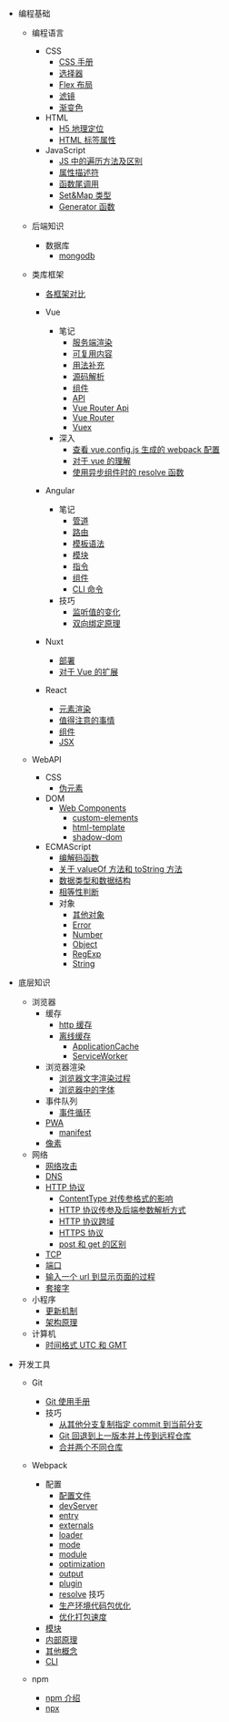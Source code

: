 - 编程基础

  - 编程语言
    - CSS
      - [CSS 手册](编程基础/编程语言/CSS/CSS手册.md)
      - [选择器](编程基础/编程语言/CSS/笔记/选择器.md)
      - [Flex 布局](编程基础/编程语言/CSS/笔记/Flex布局.md)
      - [滤镜](编程基础/编程语言/CSS/笔记/滤镜.md)
      - [渐变色](编程基础/编程语言/CSS/笔记/渐变色.md)
    - HTML
      - [H5 地理定位](编程基础/编程语言/HTML/笔记/H5地理定位.md)
      - [HTML 标签属性](编程基础/编程语言/HTML/笔记/HTML标签属性.md)
    - JavaScript
      - [JS 中的遍历方法及区别](编程基础/编程语言/JavaScript/笔记/JS中的遍历方法及区别.md)
      - [属性描述符](编程基础/编程语言/JavaScript/笔记/属性描述符.md)
      - [函数尾调用](编程基础/编程语言/JavaScript/笔记/函数尾调用.md)
      - [Set&Map 类型](编程基础/编程语言/JavaScript/笔记/Set&Map类型.md)
      - [Generator 函数](编程基础/编程语言/JavaScript/笔记/Generator函数.md)
  - 后端知识

    - 数据库
      - [mongodb](编程基础/后端知识/数据库/MongoDB/mongodb.md)

  - 类库框架

    - [各框架对比](编程基础/类库框架/各框架对比.md)

    - Vue
      - 笔记
        - [服务端渲染](编程基础/类库框架/Vue/笔记/服务端渲染.md)
        - [可复用内容](编程基础/类库框架/Vue/笔记/可复用内容.md)
        - [用法补充](编程基础/类库框架/Vue/笔记/用法补充.md)
        - [源码解析](编程基础/类库框架/Vue/笔记/源码解析.md)
        - [组件](编程基础/类库框架/Vue/笔记/组件.md)
        - [API](编程基础/类库框架/Vue/笔记/API.md)
        - [Vue Router Api](编程基础/类库框架/Vue/笔记/vue-router-api.md)
        - [Vue Router](编程基础/类库框架/Vue/笔记/vue-router.md)
        - [Vuex](编程基础/类库框架/Vue/笔记/Vuex.md)
      - 深入
        - [查看 vue.config.js 生成的 webpack 配置](编程基础/类库框架/Vue/其他/查看vue.config.js生成的webpack配置.md)
        - [对于 vue 的理解](编程基础/类库框架/Vue/其他/对于vue的理解.md)
        - [使用异步组件时的 resolve 函数](编程基础/类库框架/Vue/其他/使用异步组件时的resolve函数.md)
    - Angular

      - 笔记
        - [管道](编程基础/类库框架/Angular/笔记/管道.md)
        - [路由](编程基础/类库框架/Angular/笔记/路由.md)
        - [模板语法](编程基础/类库框架/Angular/笔记/模板语法.md)
        - [模块](编程基础/类库框架/Angular/笔记/模块.md)
        - [指令](编程基础/类库框架/Angular/笔记/指令.md)
        - [组件](编程基础/类库框架/Angular/笔记/组件.md)
        - [CLI 命令](编程基础/类库框架/Angular/笔记/CLI命令.md)
      - 技巧
        - [监听值的变化](编程基础/类库框架/Angular/技巧/监听值的变化.md)
        - [双向绑定原理](编程基础/类库框架/Angular/技巧/双向绑定原理.md)

    - Nuxt
      - [部署](编程基础/类库框架/Nuxt/部署.md)
      - [对于 Vue 的扩展](编程基础/类库框架/Nuxt/对于Vue的扩展.md)
    - React
      - [元素渲染](编程基础/类库框架/React/笔记/元素渲染.md)
      - [值得注意的事情](编程基础/类库框架/React/笔记/值得注意的事情.md)
      - [组件](编程基础/类库框架/React/笔记/组件.md)
      - [JSX](编程基础/类库框架/React/笔记/JSX.md)

  - WebAPI
    - CSS
      - [伪元素](编程基础/WebAPI/CSS/伪元素.md)
    - DOM
      - [Web Components](编程基础/WebAPI/DOM/WebComponents/web-components.md)
        - [custom-elements](编程基础/WebAPI/DOM/WebComponents/custom-elements.md)
        - [html-template](编程基础/WebAPI/DOM/WebComponents/html-template.md)
        - [shadow-dom](编程基础/WebAPI/DOM/WebComponents/shadow-dom.md)
    - ECMAScript
      - [编解码函数](编程基础/WebAPI/ECMAScript/编解码函数.md)
      - [关于 valueOf 方法和 toString 方法](编程基础/WebAPI/ECMAScript/关于valueOf方法和toString方法.md)
      - [数据类型和数据结构](编程基础/WebAPI/ECMAScript/数据类型和数据结构.md)
      - [相等性判断](编程基础/WebAPI/ECMAScript/相等性判断.md)
      - 对象
        - [其他对象](编程基础/WebAPI/ECMAScript/对象/其他对象.md)
        - [Error](编程基础/WebAPI/ECMAScript/对象/Error.md)
        - [Number](编程基础/WebAPI/ECMAScript/对象/Number.md)
        - [Object](编程基础/WebAPI/ECMAScript/对象/Object.md)
        - [RegExp](编程基础/WebAPI/ECMAScript/对象/RegExp.md)
        - [String](编程基础/WebAPI/ECMAScript/对象/String.md)

- 底层知识
  - 浏览器
    - 缓存
      - [http 缓存](底层知识/浏览器/缓存/http缓存.md)
      - [离线缓存](底层知识/浏览器/缓存/离线缓存/离线缓存.md)
        - [ApplicationCache](底层知识/浏览器/缓存/离线缓存/ApplicationCache.md)
        - [ServiceWorker](底层知识/浏览器/缓存/离线缓存/ServiceWorker.md)
    - 浏览器渲染
      - [浏览器文字渲染过程](底层知识/浏览器/浏览器渲染/浏览器中的文字渲染过程.md)
      - [浏览器中的字体](底层知识/浏览器/浏览器渲染/浏览器中的字体.md)
    - 事件队列
      - [事件循环](底层知识/浏览器/事件队列/事件循环.md)
    - [PWA](底层知识/浏览器/PWA/PWA.md)
      - [manifest](底层知识/浏览器/PWA/manifest.md)
    - [像素](底层知识/浏览器/像素.md)
  - 网络
    - [网络攻击](底层知识/网络/网络攻击/网络攻击.md)
    - [DNS](底层知识/网络/网络攻击/DNS.md)
    - [HTTP 协议](底层知识/网络/http协议/http协议.md)
      - [ContentType 对传参格式的影响](底层知识/网络/http协议/ContentType对传参格式的影响.md)
      - [HTTP 协议传参及后端参数解析方式](底层知识/网络/http协议/http协议传参及后端参数解析方式.md)
      - [HTTP 协议跨域](底层知识/网络/http协议/http协议跨域.md)
      - [HTTPS 协议](底层知识/网络/http协议/https协议.md)
      - [post 和 get 的区别](底层知识/网络/http协议/post和get的区别.md)
    - [TCP](底层知识/网络/tcp/tcp.md)
    - [端口](底层知识/网络/端口.md)
    - [输入一个 url 到显示页面的过程](底层知识/网络/输入一个url到显示页面的过程.md)
    - [套接字](底层知识/网络/套接字.md)
  - 小程序
    - [更新机制](底层知识/小程序/更新机制.md)
    - [架构原理](底层知识/小程序/架构原理.md)
  - 计算机
    - [时间格式 UTC 和 GMT](底层知识\计算机\时间格式UTC和GMT.md)
- 开发工具

  - Git

    - [Git 使用手册](开发工具/git/git使用手册.md)
    - 技巧
      - [从其他分支复制指定 commit 到当前分支](开发工具/git/技巧/从其他分支复制指定commit到当前分支.md)
      - [Git 回退到上一版本并上传到远程仓库](开发工具/git/技巧/git回退到上一版本并上传到远程仓库.md)
      - [合并两个不同仓库](开发工具/git/技巧/合并两个不同仓库.md)

  - Webpack

    - 配置
      - [配置文件](开发工具/webpack/笔记/配置/配置文件.md)
      - [devServer](开发工具/webpack/笔记/配置/devServer.md)
      - [entry](开发工具/webpack/笔记/配置/entry.md)
      - [externals](开发工具/webpack/笔记/配置/externals.md)
      - [loader](开发工具/webpack/笔记/配置/loader.md)
      - [mode](开发工具/webpack/笔记/配置/mode.md)
      - [module](开发工具/webpack/笔记/配置/module.md)
      - [optimization](开发工具/webpack/笔记/配置/optimization.md)
      - [output](开发工具/webpack/笔记/配置/output.md)
      - [plugin](开发工具/webpack/笔记/配置/plugin.md)
      - [resolve](开发工具/webpack/笔记/配置/resolve.md)
        技巧
      - [生产环境代码包优化](开发工具/webpack/笔记/技巧/生产环境代码包优化.md)
      - [优化打包速度](开发工具/webpack/笔记/技巧/优化打包速度.md)
    - [模块](开发工具/webpack/笔记/模块.md)
    - [内部原理](开发工具/webpack/笔记/内部原理.md)
    - [其他概念](开发工具/webpack/笔记/其他概念.md)
    - [CLI](开发工具/webpack/笔记/CLI.md)

  - npm
    - [npm 介绍](开发工具\npm\npm介绍.md)
    - [npx](开发工具\npm\npx.md)
